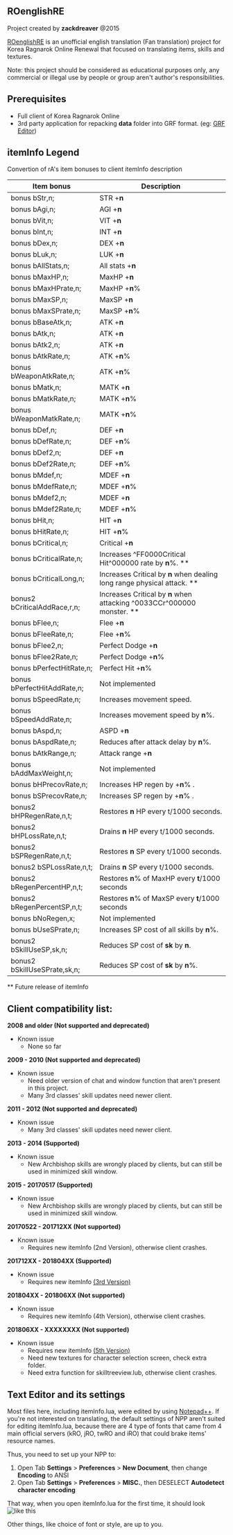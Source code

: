 ## ROenglishRE
Project created by **zackdreaver** @2015

[ROenglishRE](https://rathena.org/board/topic/102689-ragnarok-english-translation-project/) is an unofficial english translation (Fan translation) project for Korea Ragnarok Online Renewal that focused on translating items, skills and textures.

Note: this project should be considered as educational purposes only, any commercial or illegal use by people or group aren't author's responsibilities.

## Prerequisites
* Full client of Korea Ragnarok Online
* 3rd party application for repacking **data** folder into GRF format. (eg: [GRF Editor](https://rathena.org/board/topic/77080-grf-grf-editor/))

## itemInfo Legend
Convertion of rA's item bonuses to client itemInfo description

| Item bonus | Description |
| --- | --- |
| bonus bStr,n; | STR +**n** |
| bonus bAgi,n; | AGI +**n** |
| bonus bVit,n; | VIT +**n** |
| bonus bInt,n; | INT +**n** |
| bonus bDex,n; | DEX +**n** |
| bonus bLuk,n; | LUK +**n** |
| bonus bAllStats,n; | All stats +**n** |
| bonus bMaxHP,n; | MaxHP +**n** |
| bonus bMaxHPrate,n; | MaxHP +**n**%  |
| bonus bMaxSP,n; | MaxSP +**n** |
| bonus bMaxSPrate,n; | MaxSP +**n**%  |
| bonus bBaseAtk,n; | ATK +**n** |
| bonus bAtk,n; | ATK +**n** |
| bonus bAtk2,n; | ATK +**n** |
| bonus bAtkRate,n; | ATK +**n**%  |
| bonus bWeaponAtkRate,n; | ATK +**n**%  |
| bonus bMatk,n; | MATK +**n** |
| bonus bMatkRate,n; | MATK +**n**%  |
| bonus bWeaponMatkRate,n; | MATK +**n**%  |
| bonus bDef,n; | DEF +**n** |
| bonus bDefRate,n; | DEF +**n**%  |
| bonus bDef2,n; | DEF +**n** |
| bonus bDef2Rate,n; | DEF +**n**%  |
| bonus bMdef,n; | MDEF +**n** |
| bonus bMdefRate,n; | MDEF +**n**%  |
| bonus bMdef2,n; | MDEF +**n** |
| bonus bMdef2Rate,n; | MDEF +**n**%  |
| bonus bHit,n; | HIT +**n** |
| bonus bHitRate,n; | HIT +**n**%  |
| bonus bCritical,n; | Critical +**n** |
| bonus bCriticalRate,n; | Increases ^FF0000Critical Hit^000000 rate by **n**%. ** |
| bonus bCriticalLong,n; | Increases Critical by **n** when dealing long range physical attack. ** |
| bonus2 bCriticalAddRace,r,n; | Increases Critical by **n** when attacking ^0033CCr^000000 monster. ** |
| bonus bFlee,n; | Flee +**n** |
| bonus bFleeRate,n; | Flee +**n**%  |
| bonus bFlee2,n; | Perfect Dodge +**n** |
| bonus bFlee2Rate,n; | Perfect Dodge +**n**%  |
| bonus bPerfectHitRate,n; | Perfect Hit +**n**%  |
| bonus bPerfectHitAddRate,n; | Not implemented |
| bonus bSpeedRate,n; | Increases movement speed. |
| bonus bSpeedAddRate,n; | Increases movement speed by **n**%. |
| bonus bAspd,n; | ASPD +**n** |
| bonus bAspdRate,n; | Reduces after attack delay by **n**%. |
| bonus bAtkRange,n; | Attack range +**n** |
| bonus bAddMaxWeight,n; | Not implemented |
| bonus bHPrecovRate,n; | Increases HP regen by +**n**% . |
| bonus bSPrecovRate,n; | Increases SP regen by +**n**% . |
| bonus2 bHPRegenRate,n,t; | Restores **n** HP every t/1000 seconds. |
| bonus2 bHPLossRate,n,t; | Drains **n** HP every t/1000 seconds. |
| bonus2 bSPRegenRate,n,t; | Restores **n** SP every t/1000 seconds. |
| bonus2 bSPLossRate,n,t; | Drains **n** SP every t/1000 seconds. |
| bonus2 bRegenPercentHP,n,t; | Restores **n**% of MaxHP every **t**/1000 seconds |
| bonus2 bRegenPercentSP,n,t; | Restores **n**% of MaxSP every **t**/1000 seconds |
| bonus bNoRegen,x; | Not implemented |
| bonus bUseSPrate,n; | Increases SP cost of all skills by **n**%. |
| bonus2 bSkillUseSP,sk,n; | Reduces SP cost of **sk** by **n**. |
| bonus2 bSkillUseSPrate,sk,n; | Reduces SP cost of **sk** by **n**%. |

** Future release of itemInfo

## Client compatibility list:
**2008 and older (Not supported and deprecated)**
* Known issue
	* None so far

**2009 - 2010 (Not supported and deprecated)**
* Known issue
	* Need older version of chat and window function that aren't present in this project.
	* Many 3rd classes' skill updates need newer client.

**2011 - 2012 (Not supported and deprecated)**
* Known issue
	* Many 3rd classes' skill updates need newer client.

**2013 - 2014 (Supported)**
* Known issue
	* New Archbishop skills are wrongly placed by clients, but can still be used in minimized skill window.

**2015 - 20170517 (Supported)**
* Known issue
	* New Archbishop skills are wrongly placed by clients, but can still be used in minimized skill window.

**20170522 - 201712XX (Not supported)**
* Known issue
	* Requires new itemInfo (2nd Version), otherwise client crashes.

**201712XX - 201804XX (Supported)**
* Known issue
	* Requires new itemInfo [(3rd Version)](https://github.com/zackdreaver/ROenglishRE/blob/master/System/itemInfo_true_V3.lua)

**201804XX - 201806XX (Not supported)**
* Known issue
	* Requires new itemInfo (4th Version), otherwise client crashes.

**201806XX - XXXXXXXX (Not supported)**
* Known issue
	* Requires new itemInfo [(5th Version)](https://github.com/zackdreaver/ROenglishRE/blob/master/System/itemInfo_true_V5.lua)
	* Need new textures for character selection screen, check extra folder.
	* Need extra function for skilltreeview.lub, otherwise client crashes.

## Text Editor and its settings
Most files here, including itemInfo.lua, were edited by using [Notepad++](https://notepad-plus-plus.org/).
If you're not interested on translating, the default settings of NPP aren't suited for editing itemInfo.lua,
because there are 4 type of fonts that came from 4 main official servers (kRO, jRO, twRO and iRO) that could brake items' resource names.

Thus, you need to set up your NPP to:
1. Open Tab **Settings** > **Preferences** > **New Document**, then change **Encoding** to ANSI
2. Open Tab **Settings** > **Preferences** > **MISC.**, then DESELECT **Autodetect character encoding**

That way, when you open itemInfo.lua for the first time, it should look ![like this](https://i.ibb.co/wMH3Hyh/Sample1.jpg)

Other things, like choice of font or style, are up to you.
